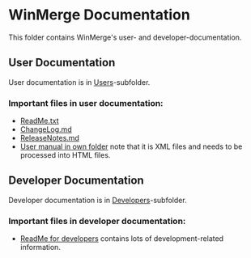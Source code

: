 # WinMerge Documentation

This folder contains WinMerge's user- and developer-documentation.

## User Documentation

User documentation is in [Users](Users/README.md)-subfolder.

### Important files in user documentation:

 * [ReadMe.txt](Users/ReadMe.txt)
 * [ChangeLog.md](Users/ChangeLog.md)
 * [ReleaseNotes.md](Users/ReleaseNotes.md)
 * [User manual in own folder](Manual/) note that it is XML files and needs to be processed into HTML files.

## Developer Documentation

Developer documentation is in [Developers](Developers/README.md)-subfolder.

### Important files in developer documentation:

 * [ReadMe for developers](Developers/readme-developers.html) contains lots of development-related information.
